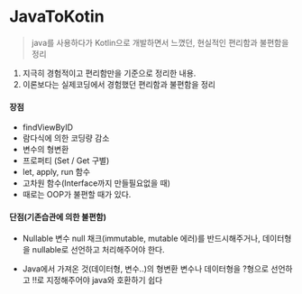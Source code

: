 # JavaToKotin
> java를 사용하다가 Kotlin으로 개발하면서 느꼈던, 현실적인 편리함과 불편함을 정리

1. 지극히 경험적이고 편리함만을 기준으로 정리한 내용.
2. 이론보다는 실제코딩에서 경험했던 편리함과 불편함을 정리

#### 장점
- findViewByID
- 람다식에 의한 코딩량 감소
- 변수의 형변환
- 프로퍼티 (Set / Get 구별)
- let, apply, run 함수
- 고차원 함수(Interface까지 만들필요없을 때)
- 때로는 OOP가 불편할 때가 있다.

#### 단점(기존습관에 의한 불편함)
- Nullable 변수
null 채크(immutable, mutable 에러)를 반드시해주거나, 데이터형을
nullable로 선언하고 처리해주어야 한다.

- Java에서 가져온 것(데이터형, 변수..)의 형변환
변수나 데이터형을 ?형으로 선언하고 !!로 지정해주어야 java와 호환하기 쉽다
